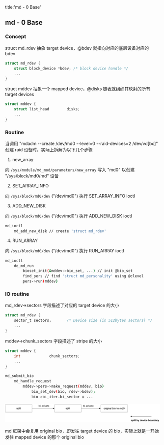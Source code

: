 title:'md - 0 Base'
## md - 0 Base


### Concept

struct md_rdev 抽象 target device，@bdev 就指向对应的底层设备对应的 bdev

```c
struct md_rdev {
	struct block_device *bdev; /* block device handle */
	...
}
```


struct mddev 抽象一个 mapped device，@disks 链表就组织其映射的所有 target devices

```c
struct mddev {
	struct list_head		disks;
	...
}
```


### Routine

当调用 "mdadm --create /dev/md0 --level=0 --raid-devices=2 /dev/vd[bc]" 创建 raid 设备时，实际上拆解为以下几个步骤

1. new_array

向 `/sys/module/md_mod/parameters/new_array` 写入 "md0" 以创建 "/sys/block/md0/md" 设备


2. SET_ARRAY_INFO

向 `/sys/block/md0/dev` ("/dev/md0") 执行 SET_ARRAY_INFO ioctl



3. ADD_NEW_DISK

向 `/sys/block/md0/dev` ("/dev/md0") 执行 ADD_NEW_DISK ioctl

```sh
md_ioctl
    md_add_new_disk // create 'struct md_rdev'
```


4. RUN_ARRAY

向 `/sys/block/md0/dev` ("/dev/md0") 执行 RUN_ARRAY ioctl


```sh
md_ioctl
    do_md_run
        bioset_init(&mddev->bio_set, ...) // init @bio_set
        find_pers // find 'struct md_personality' using @clevel
        pers->run(mddev)
```



### IO routine

md_rdev->sectors 字段描述了对应的 target device 的大小

```c
struct md_rdev {
	sector_t sectors;		/* Device size (in 512bytes sectors) */
	...
}
```


mddev->chunk_sectors 字段描述了 stripe 的大小

```c
struct mddev {
	int				chunk_sectors;
	...
}
```


```sh
md_submit_bio
    md_handle_request
        mddev->pers->make_request(mddev, bio)
            bio_set_dev(bio, rdev->bdev);
            bio->bi_iter.bi_sector = ...
```

![md_bio_split](media/16136326254045/md_bio_split.jpg)

md 框架中会复用 original bio，即发往 target device 的 bio，实际上就是一开始发往 mapped device 的那个 original bio
